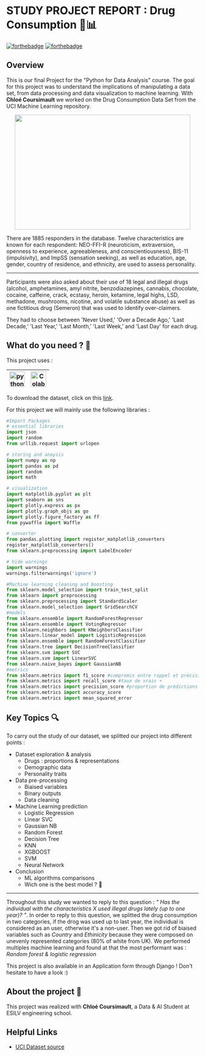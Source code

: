# STUDY PROJECT REPORT : Drug Consumption 💊📊

[![forthebadge](http://forthebadge.com/images/badges/built-with-love.svg)](http://forthebadge.com) [![forthebadge](https://forthebadge.com/images/badges/made-with-python.svg)](http://forthebadge.com)

## Overview 

This is our final Project for the "Python for Data Analysis" course. The goal for this project was to understand the implications of manipulating a data set, from data processing and data visualization to machine learning. With **Chloé Coursimault** we worked on the Drug Consumption Data Set from the UCI Machine Learning repository. 


<p align="center">
  <img width="460" height="300" src="https://user-images.githubusercontent.com/92330168/147699118-4588c0b4-1830-44f8-9e42-748ce32a66c0.jpg">
</p>

There are 1885 responders in the database. Twelve characteristics are known for each respondent: NEO-FFI-R (neuroticism, extraversion, openness to experience, agreeableness, and conscientiousness), BIS-11 (impulsivity), and ImpSS (sensation seeking), as well as education, age, gender, country of residence, and ethnicity, are used to assess personality.

---

Participants were also asked about their use of 18 legal and illegal drugs (alcohol, amphetamines, amyl nitrite, benzodiazepines, cannabis, chocolate, cocaine, caffeine, crack, ecstasy, heroin, ketamine, legal highs, LSD, methadone, mushrooms, nicotine, and volatile substance abuse) as well as one fictitious drug (Semeron) that was used to identify over-claimers.

They had to choose between 'Never Used,' 'Over a Decade Ago,' 'Last Decade,' 'Last Year,' 'Last Month,' 'Last Week,' and 'Last Day' for each drug.



## What do you need ? 🎒

This project uses :

<img title="Python" alt="python" width="40px" src="https://img.icons8.com/color/32/000000/python--v1.png">|<img title="Colab" alt="Colab" width="40px" src="https://colab.research.google.com/img/colab_favicon_256px.png">|
|--|--|

To download the dataset, click on this [link](https://archive.ics.uci.edu/ml/machine-learning-databases/00373/).

For this project we will mainly use the following libraries :
```python
#Import Packages
# essential libraries
import json
import random
from urllib.request import urlopen

# storing and anaysis
import numpy as np
import pandas as pd
import random 
import math

# visualization
import matplotlib.pyplot as plt
import seaborn as sns
import plotly.express as px
import plotly.graph_objs as go
import plotly.figure_factory as ff
from pywaffle import Waffle

# converter
from pandas.plotting import register_matplotlib_converters
register_matplotlib_converters()   
from sklearn.preprocessing import LabelEncoder

# hide warnings
import warnings
warnings.filterwarnings('ignore')

#Machine learning cleaning and boosting
from sklearn.model_selection import train_test_split
from sklearn import preprocessing
from sklearn.preprocessing import StandardScaler
from sklearn.model_selection import GridSearchCV
#models 
from sklearn.ensemble import RandomForestRegressor
from sklearn.ensemble import VotingRegressor
from sklearn.neighbors import KNeighborsClassifier
from sklearn.linear_model import LogisticRegression
from sklearn.ensemble import RandomForestClassifier
from sklearn.tree import DecisionTreeClassifier
from sklearn.svm import SVC
from sklearn.svm import LinearSVC
from sklearn.naive_bayes import GaussianNB
#metrics
from sklearn.metrics import f1_score #compromis entre rappel et précision
from sklearn.metrics import recall_score #taux de vrais +
from sklearn.metrics import precision_score #proportion de prédictions correctes parmi les points que l’on a prédits positifs.
from sklearn.metrics import accuracy_score
from sklearn.metrics import mean_squared_error

```

## Key Topics 🔍
  
To carry out the study of our dataset, we splitted our project into different points : 

  

* Dataset exploration & analysis
  * Drugs : proportions & representations
  * Demographic data 
  * Personality traits
* Data pre-processing
  * Biaised variables
  * Binary outputs
  * Data cleaning
* Machine Learning prediction
  * Logistic Regression
  * Linear SVC
  * Gaussian NB
  * Random Forest
  * Decision Tree
  * KNN
  * XGBOOST
  * SVM
  * Neural Network
* Conclusion
  * ML algorithms comparisons
  * Wich one is the best model ? 🥇


---

Throughout this study we wanted to reply to this question : *" Has the individual with the characteristics X used illegal drugs lately (up to one year)? "*.
In order to reply to this question, we splitted the drug consumption in two categories, if the drog was used up to last year, the individual is considered as an user, otherwise it's a non-user. Then we got rid of biaised variables such as *Country* and *Ethinicity* because they were composed on unevenly represented categories (80% of white from UK).
We performed multiples machine learning and found at that the most performant was : *Random forest & logistic regression*

<p>
This project is also available in an Application form through Django ! Don't hesitate to have a look :) 
</p>

<p>

</p>



## About the project 🤝

This project was realized with **Chloé Coursimault**, a Data & AI Student at ESILV engineering school.
<p align="left">
</p>

## Helpful Links

* [UCI Dataset source](https://archive.ics.uci.edu/ml/datasets/Drug+consumption+%28quantified%29)


